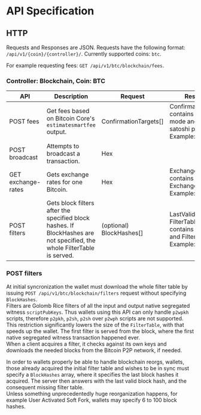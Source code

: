 # API Specification

## HTTP

  Requests and Responses are JSON.
  Requests have the following format: `/api/v1/{coin}/{controller}/`.
  Currently supported coins: `btc`.
  
  For example requesting fees: `GET /api/v1/btc/blockchain/fees`.

### Controller: Blockchain, Coin: BTC

|API | Description | Request | Response |
|--- | ---- | ---- | ---- |
|POST fees | Get fees based on Bitcoin Core's `estimatesmartfee` output. | ConfirmationTargets[] | ConfirmationTarget[] contains estimation mode and byte per satoshi pairs. Example: ![](https://i.imgur.com/Ggmif3R.png) |
|POST broadcast | Attempts to broadcast a transaction. | Hex |  |
|GET exchange-rates | Gets exchange rates for one Bitcoin. | Hex | ExchangeRates[] contains Ticker and ExchangeRate pairs. Example: ![](https://i.imgur.com/Id9cqxq.png) |
|POST filters | Gets block filters after the specified block hashes. If BlockHashes are not specified, the whole FilterTable is served. | (optional) BlockHashes[] | LastValidBlockHash, FilterTable[] contains BlockHash and Filter pairs. Example: ![](https://i.imgur.com/67Iswf5.png) |

### POST filters

  At initial syncronization the wallet must download the whole filter table by issuing `POST /api/v1/btc/blockchain/filters` request without specifying `BlockHashes`.  
  Filters are Golomb Rice filters of all the input and output native segregated witness `scriptPubKeys`. Thus wallets using this API can only handle `p2wpkh` scripts, therefore `p2pkh`, `p2sh`, `p2sh` over `p2wph` scripts are not supported. This restriction significantly lowers the size of the `FilterTable`, with that speeds up the wallet.
  The first filter is served from the block, where the first native segregated witness transaction happened ever.  
  When a client acquires a filter, it checks against its own keys and downloads the needed blocks from the Bitcoin P2P network, if needed. 
  
  In order to wallets properly be able to handle blockchain reorgs, wallets, those already acquired the initial filter table and wishes to be in sync must specify a `BlockHashes` array, where it specifies the last block hashes it acquired. The server then answers with the last valid block hash, and the consequent missing filter table.  
  Unless something unprecedentedly huge reorganization happens, for example User Activated Soft Fork, wallets may specify 6 to 100 block hashes.
